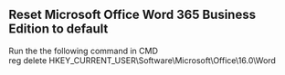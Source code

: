 ## Reset Microsoft Office Word 365 Business Edition to default
Run the the following command in CMD</br>
reg delete HKEY_CURRENT_USER\Software\Microsoft\Office\16.0\Word
